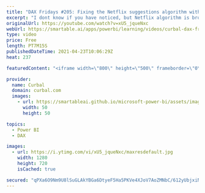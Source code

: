 ```yaml
---
title: "DAX Fridays #205: Fixing the Netflix suggestions algorithm with 🔥 DAX"
excerpt: "I dont know if you have noticed, but Netflix algorithm is broken, so today, we are going to fix it with some good old DAX :)  Chapters: 00:00 Intro 00:15 Explain the issue 01:00 Translate business req to IT req 02:15 DAX or Power Query? 03:30 Creating virtual table 05:00 Using virtual table in measure"
originalUrl: https://youtube.com/watch?v=xU5_jqueNxc
webUrl: https://smartable.ai/apps/powerbi/learning/videos/curbal-dax-fridays-205-fixing-the-netflix-suggestions-algorithm-with-dax/
type: video
price: Free
length: PT7M15S
publishedDateTime: 2021-04-23T10:06:29Z
heat: 237

featuredContent: "<iframe width=\"800\" height=\"500\" frameborder=\"0\" src=\"https://www.youtube.com/embed/xU5_jqueNxc\" allow=\"accelerometer; autoplay; encrypted-media; gyroscope; picture-in-picture\" allowfullscreen></iframe>"

provider:
  name: Curbal
  domain: curbal.com
  images:
    - url: https://smartableai.github.io/microsoft-power-bi/assets/images/organizations/curbal.com-50x50.jpg
      width: 50
      height: 50

topics:
  - Power BI
  - DAX

images:
  - url: https://i.ytimg.com/vi/xU5_jqueNxc/maxresdefault.jpg
    width: 1280
    height: 720
    isCached: true

secured: "qPXa6O9Nm9U8lSuGLAkYBGa6DtyeF5Ha5PKVe4XJoV7AoZMNbC/612yUbjxiNXkYU7TW27JLEhmexEsvK1N9/hBR80LvsduWYlTwQrZZ14oSnoOcIUfbW7r4E2jFXegUi5NmPZfwwIoxqSkL13YN0sqJWLBXAbRU6CNJa+/SM5c6pml+2xM5H3aHXDftFEFa7sYIuvs8Z/5AKaVBmcTMJAlObS2ZJoJjIj/eyuue6REdg5hSR8fHo5+pcpy0YKvXyPkfcr4RVu5U0OLaPkKsH1970p053M+0srL+zUulJdCGSdHHrj/Su1gF+qQvuTVvZfxZVQ3bseUdTy6pgn1ghRluuF6v30QK+8qbO0sv2E7jkG88pzubJvss0f1GRgzy2mr1bIS9ETXdNiQhMehRaHULzgrs1hg/ATD2r2de144=;wDwGa1ux5KNKSPOwpuCVKQ=="
---
```


